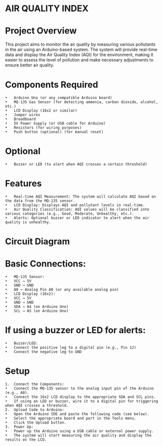 # AIR QUALITY INDEX
# Project Overview

This project aims to monitor the air quality by measuring various pollutants in the air using an Arduino-based system. The system will provide real-time data and display the Air Quality Index (AQI) for the environment, making it easier to assess the level of pollution and make necessary adjustments to ensure better air quality.

# Components Required

	•	Arduino Uno (or any compatible Arduino board)
	•	MQ-135 Gas Sensor (for detecting ammonia, carbon dioxide, alcohol, etc.)
	•	LCD Display (16x2 or similar)
	•	Jumper wires
	•	Breadboard
	•	5V Power Supply (or USB cable for Arduino)
	•	Resistors (for wiring purposes)
	•	Push button (optional) (for manual reset)

# Optional

	•	Buzzer or LED (to alert when AQI crosses a certain threshold)

# Features

	•	Real-time AQI Measurement: The system will calculate AQI based on the data from the MQ-135 sensor.
	•	LCD Display: Displays AQI and pollutant levels in real-time.
	•	Air Quality Classification: AQI values will be classified into various categories (e.g., Good, Moderate, Unhealthy, etc.).
	•	Alerts: Optional buzzer or LED indicator to alert when the air quality is unhealthy.

# Circuit Diagram


# Basic Connections:

	•	MQ-135 Sensor:
	•	VCC → 5V
	•	GND → GND
	•	A0 → Analog Pin A0 (or any available analog pin)
	•	LCD Display (16x2):
	•	VCC → 5V
	•	GND → GND
	•	SDA → A4 (on Arduino Uno)
	•	SCL → A5 (on Arduino Uno)

# If using a buzzer or LED for alerts:

	•	Buzzer/LED:
	•	Connect the positive leg to a digital pin (e.g., Pin 12)
	•	Connect the negative leg to GND

# Setup

	1.	Connect the Components:
	•	Connect the MQ-135 sensor to the analog input pin of the Arduino (e.g., A0).
	•	Connect the 16x2 LCD display to the appropriate SDA and SCL pins.
	•	If using an LED or buzzer, wire it to a digital pin for triggering when AQI crosses a threshold.
	2.	Upload Code to Arduino:
	•	Open the Arduino IDE and paste the following code (see below).
	•	Select the appropriate board and port in the Tools menu.
	•	Click the Upload button.
	3.	Power Up:
	•	Power up the Arduino using a USB cable or external power supply.
	•	The system will start measuring the air quality and display the results on the LCD.
